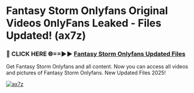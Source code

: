 # Fantasy Storm Onlyfans Original Videos 0nlyFans Leaked - Files Updated! (ax7z)

<h3>🔴 CLICK HERE 🌐==►► <a href="https://tinyurl.com/ehrbuxhb" rel="nofollow">Fantasy Storm Onlyfans Updated Files</a></h3>

Get Fantasy Storm Onlyfans and all content. Now you can access all videos and pictures of Fantasy Storm Onlyfans. New Updated Files 2025!

[![ax7z](https://i.imgur.com/lVYEuWS.gif)](https://tinyurl.com/ehrbuxhb)
